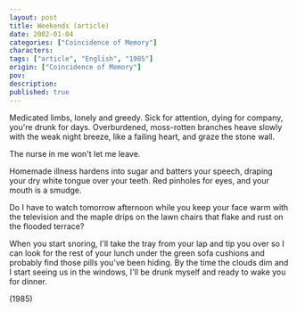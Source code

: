 ```yaml
---
layout: post
title: Weekends (article)
date: 2002-01-04
categories: ["Coincidence of Memory"]
characters: 
tags: ["article", "English", "1985"]
origin: ["Coincidence of Memory"]
pov: 
description: 
published: true
---
```


Medicated limbs, lonely and greedy. Sick for attention, dying for company, you're drunk for days. Overburdened, moss-rotten branches heave slowly with the weak night breeze, like a failing heart, and graze the stone wall.

The nurse in me won't let me leave.

Homemade illness hardens into sugar and batters your speech, draping your dry white tongue over your teeth. Red pinholes for eyes, and your mouth is a smudge.

Do I have to watch tomorrow afternoon while you keep your face warm with the television and the maple drips on the lawn chairs that flake and rust on the flooded terrace?

When you start snoring, I'll take the tray from your lap and tip you over so I can look for the rest of your lunch under the green sofa cushions and probably find those pills you've been hiding. By the time the clouds dim and I start seeing us in the windows, I'll be drunk myself and ready to wake you for dinner.

(1985)
